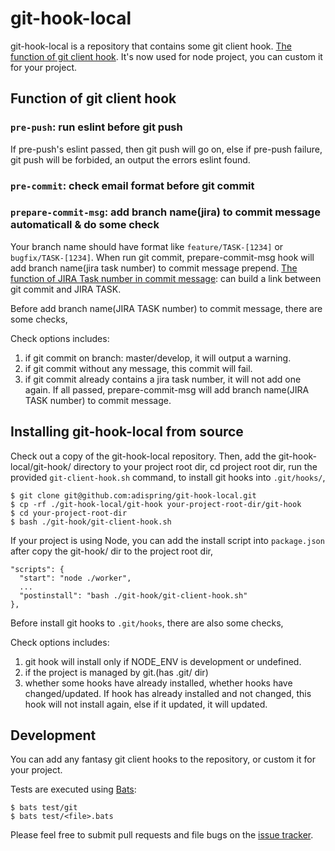 # git-hook-local

git-hook-local is a repository that contains some git client hook.
[The function of git client hook](https://git-scm.com/book/en/v2/Customizing-Git-Git-Hooks).
It's now used for node project, you can custom it for your project.

## Function of git client hook

### `pre-push`: run eslint before git push

If pre-push's eslint passed, then git push will go on, else if pre-push failure,
git push will be forbided, an output the errors eslint found.


### `pre-commit`: check email format before git commit

### `prepare-commit-msg`: add branch name(jira) to commit message automaticall & do some check

Your branch name should have format like `feature/TASK-[1234]` or `bugfix/TASK-[1234]`.
When run git commit, prepare-commit-msg hook will add branch name(jira task number) to
commit message prepend.
[The function of JIRA Task number in commit message](https://confluence.atlassian.com/display/FISHEYE/Using+Smart+Commits): can build a link between git commit and JIRA TASK.

Before add branch name(JIRA TASK number) to commit message, there are some checks,

Check options includes:
1. if git commit on branch: master/develop, it will output a warning.
2. if git commit without any message, this commit will fail.
3. if git commit already contains a jira task number, it will not add one again.
If all passed, prepare-commit-msg will add branch name(JIRA TASK number) to commit message.

## Installing git-hook-local from source

Check out a copy of the git-hook-local repository. Then, add the git-hook-local/git-hook/
directory to your project root dir, cd project root dir, run the provided `git-client-hook.sh`
command, to install git hooks into `.git/hooks/`,

    $ git clone git@github.com:adispring/git-hook-local.git
    $ cp -rf ./git-hook-local/git-hook your-project-root-dir/git-hook
    $ cd your-project-root-dir
    $ bash ./git-hook/git-client-hook.sh

If your project is using Node, you can add the install script into `package.json` after copy the git-hook/ dir to the project root dir,
    
    "scripts": {
      "start": "node ./worker",
      ...
      "postinstall": "bash ./git-hook/git-client-hook.sh"
    },

Before install git hooks to `.git/hooks`, there are also some checks,

Check options includes:
1. git hook will install only if NODE_ENV is development or undefined.
2. if the project is managed by git.(has .git/ dir) 
3. whether some hooks have already installed, whether hooks have changed/updated. If hook has already installed and not changed, this hook will not install again, else if it updated, it will updated.

## Development

You can add any fantasy git client hooks to the repository, or custom it for your project.

Tests are executed using [Bats](https://github.com/sstephenson/bats):

    $ bats test/git
    $ bats test/<file>.bats

Please feel free to submit pull requests and file bugs on the [issue
tracker](https://github.com/adispring/git-hook-local/issues).

